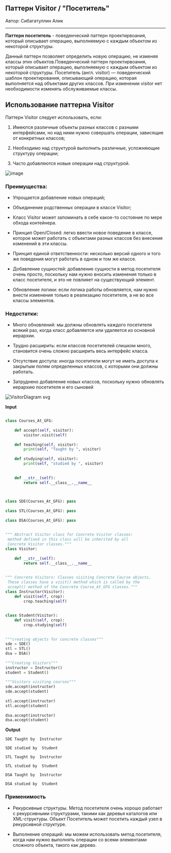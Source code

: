 ## Паттерн Visitor / "Посетитель"
Автор: Сибагатуллин Алик

-------------

**Паттерн посетитель** - поведенческий паттерн проектирвоания, который описывает операцию, выполняемую с каждым объектом из некоторой структуры.


Данный паттерн позволяет определить новую операцию, не изменяя классы этих объектов.Поведенческий паттерн проектирвоания, который описывает операцию, выполняемую с каждым объектом из некоторой структуры.
Посетитель (англ. visitor) — поведенческий шаблон проектирования, описывающий операцию, которая выполняется над объектами других классов. При изменении visitor нет необходимости изменять обслуживаемые классы.


## Использование паттерна Visitor


Паттерн Visitor следует использовать, если:

1. Имеются различные объекты разных классов с разными интерфейсами, но над ними нужно совершать операции, зависящие от конкретных классов;

2. Необходимо над структурой выполнить различные, усложняющие структуру операции;

3. Часто добавляются новые операции над структурой.

![image](https://github.com/TimurSeyidov/oop-patterns/assets/98407097/ab0e3a4b-5d87-4b09-a460-5dd83970f482)

### Преимущества:

* Упрощается добавление новых операций;

* Объединение родственных операции в классе Visitor;

* Класс Visitor может запоминать в себе какое-то состояние по мере обхода контейнера.

* Принцип Open/Closed: легко ввести новое поведение в классе, которое может работать с объектами разных классов без внесения изменений в эти классы.

* Принцип единой ответственности: несколько версий одного и того же поведения могут работать в одном и том же классе.

* Добавление сущностей: добавление сущности в метод посетителя очень просто, поскольку нам нужно вносить изменения только в класс посетителя, и это не повлияет на существующий элемент.

* Обновление логики: если логика работы обновляется, нам нужно внести изменения только в реализацию посетителя, а не во все классы элементов.


### Недостатки:

* Много обновлений: мы должны обновлять каждого посетителя всякий раз, когда класс добавляется или удаляется из основной иерархии.

* Трудно расширить: если классов посетителей слишком много, становится очень сложно расширить весь интерфейс класса.

* Отсутствие доступа: иногда посетители могут не иметь доступа к закрытым полям определенных классов, с которыми они должны работать.

* Затруднено добавление новых классов, поскольку нужно обновлять иерархию посетителя и его сыновей

![VisitorDiagram svg](https://github.com/TimurSeyidov/oop-patterns/assets/98407097/b2acff2f-309d-494f-832b-ab507c017d5a)

**Input**

``` python

class Courses_At_GFG:
 
    def accept(self, visitor):
        visitor.visit(self)
 
    def teaching(self, visitor):
        print(self, "Taught by ", visitor)
 
    def studying(self, visitor):
        print(self, "studied by ", visitor)
 
 
    def __str__(self):
        return self.__class__.__name__
 
 

class SDE(Courses_At_GFG): pass
 
class STL(Courses_At_GFG): pass
 
class DSA(Courses_At_GFG): pass
 
 
""" Abstract Visitor class for Concrete Visitor classes:
 method defined in this class will be inherited by all
 Concrete Visitor classes."""
class Visitor:
 
    def __str__(self):
        return self.__class__.__name__
 
 
""" Concrete Visitors: Classes visiting Concrete Course objects.
 These classes have a visit() method which is called by the
 accept() method of the Concrete Course_At_GFG classes."""
class Instructor(Visitor):
    def visit(self, crop):
        crop.teaching(self)
 
 
class Student(Visitor):
    def visit(self, crop):
        crop.studying(self)
 
 
"""creating objects for concrete classes"""
sde = SDE()
stl = STL()
dsa = DSA()
 
"""Creating Visitors"""
instructor = Instructor()
student = Student()
 
"""Visitors visiting courses"""
sde.accept(instructor)
sde.accept(student)
 
stl.accept(instructor)
stl.accept(student)
 
dsa.accept(instructor)
dsa.accept(student)
```

**Output**
```
SDE Taught by  Instructor

SDE studied by  Student

STL Taught by  Instructor

STL studied by  Student

DSA Taught by  Instructor

DSA studied by  Student

```
### Применимость
* Рекурсивные структуры. Метод посетителя очень хорошо работает с рекурсивными структурами, такими как деревья каталогов или XML-структуры. Объект Посетитель может посетить каждый узел в рекурсивной структуре.

* Выполнение операций: мы можем использовать метод посетителя, когда нам нужно выполнять операции со всеми элементами сложного объекта, такого как дерево.
